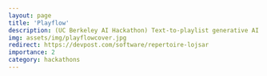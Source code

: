 ```yaml
---
layout: page
title: 'Playflow'
description: (UC Berkeley AI Hackathon) Text-to-playlist generative AI + Spotify integration + gallery.
img: assets/img/playflowcover.jpg
redirect: https://devpost.com/software/repertoire-lojsar
importance: 2
category: hackathons
---
```


